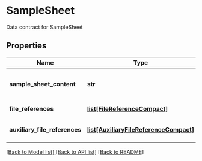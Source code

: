 # SampleSheet

Data contract for SampleSheet
## Properties
Name | Type | Description | Notes
------------ | ------------- | ------------- | -------------
**sample_sheet_content** | **str** | Sample sheet string in csv format | [optional] 
**file_references** | [**list[FileReferenceCompact]**](FileReferenceCompact.md) | File references | [optional] 
**auxiliary_file_references** | [**list[AuxiliaryFileReferenceCompact]**](AuxiliaryFileReferenceCompact.md) | Auxiliary file references | [optional] 

[[Back to Model list]](../README.md#documentation-for-models) [[Back to API list]](../README.md#documentation-for-api-endpoints) [[Back to README]](../README.md)


